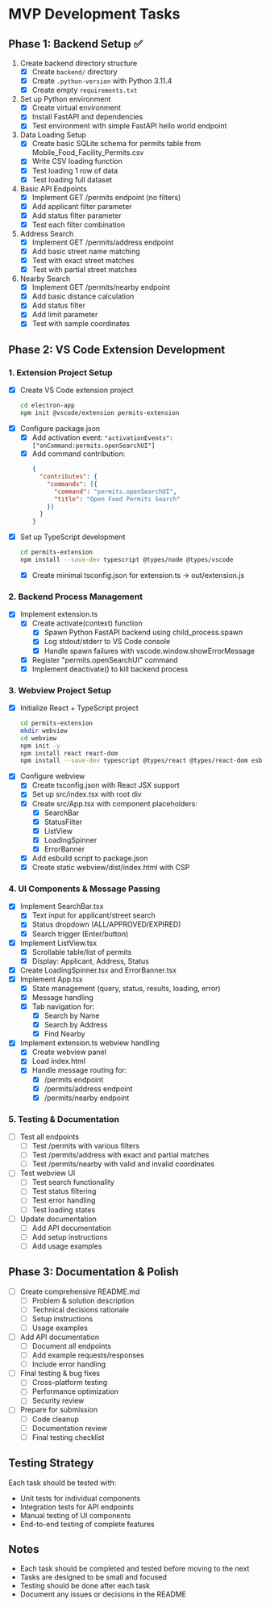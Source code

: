 # MVP Development Tasks

## Phase 1: Backend Setup ✅
1. Create backend directory structure
   - [x] Create `backend/` directory
   - [x] Create `.python-version` with Python 3.11.4
   - [x] Create empty `requirements.txt`

2. Set up Python environment
   - [x] Create virtual environment
   - [x] Install FastAPI and dependencies
   - [x] Test environment with simple FastAPI hello world endpoint

3. Data Loading Setup
   - [x] Create basic SQLite schema for permits table from Mobile_Food_Facility_Permits.csv
   - [x] Write CSV loading function
   - [x] Test loading 1 row of data
   - [x] Test loading full dataset

4. Basic API Endpoints
   - [x] Implement GET /permits endpoint (no filters)
   - [x] Add applicant filter parameter
   - [x] Add status filter parameter
   - [x] Test each filter combination

5. Address Search
   - [x] Implement GET /permits/address endpoint
   - [x] Add basic street name matching
   - [x] Test with exact street matches
   - [x] Test with partial street matches

6. Nearby Search
   - [x] Implement GET /permits/nearby endpoint
   - [x] Add basic distance calculation
   - [x] Add status filter
   - [x] Add limit parameter
   - [x] Test with sample coordinates

## Phase 2: VS Code Extension Development

### 1. Extension Project Setup
- [x] Create VS Code extension project
  ```bash
  cd electron-app
  npm init @vscode/extension permits-extension
  ```
- [x] Configure package.json
  - [x] Add activation event: `"activationEvents": ["onCommand:permits.openSearchUI"]`
  - [x] Add command contribution:
    ```json
    {
      "contributes": {
        "commands": [{
          "command": "permits.openSearchUI",
          "title": "Open Food Permits Search"
        }]
      }
    }
    ```
- [x] Set up TypeScript development
  ```bash
  cd permits-extension
  npm install --save-dev typescript @types/node @types/vscode
  ```
  - [x] Create minimal tsconfig.json for extension.ts → out/extension.js

### 2. Backend Process Management
- [x] Implement extension.ts
  - [x] Create activate(context) function
    - [x] Spawn Python FastAPI backend using child_process.spawn
    - [x] Log stdout/stderr to VS Code console
    - [x] Handle spawn failures with vscode.window.showErrorMessage
  - [x] Register "permits.openSearchUI" command
  - [x] Implement deactivate() to kill backend process

### 3. Webview Project Setup
- [x] Initialize React + TypeScript project
  ```bash
  cd permits-extension
  mkdir webview
  cd webview
  npm init -y
  npm install react react-dom
  npm install --save-dev typescript @types/react @types/react-dom esbuild
  ```
- [x] Configure webview
  - [x] Create tsconfig.json with React JSX support
  - [x] Set up src/index.tsx with root div
  - [x] Create src/App.tsx with component placeholders:
    - [x] SearchBar
    - [x] StatusFilter
    - [x] ListView
    - [x] LoadingSpinner
    - [x] ErrorBanner
  - [x] Add esbuild script to package.json
  - [x] Create static webview/dist/index.html with CSP

### 4. UI Components & Message Passing
- [x] Implement SearchBar.tsx
  - [x] Text input for applicant/street search
  - [x] Status dropdown (ALL/APPROVED/EXPIRED)
  - [x] Search trigger (Enter/button)
- [x] Implement ListView.tsx
  - [x] Scrollable table/list of permits
  - [x] Display: Applicant, Address, Status
- [x] Create LoadingSpinner.tsx and ErrorBanner.tsx
- [x] Implement App.tsx
  - [x] State management (query, status, results, loading, error)
  - [x] Message handling
  - [x] Tab navigation for:
    - [x] Search by Name
    - [x] Search by Address
    - [x] Find Nearby
- [x] Implement extension.ts webview handling
  - [x] Create webview panel
  - [x] Load index.html
  - [x] Handle message routing for:
    - [x] /permits endpoint
    - [x] /permits/address endpoint
    - [x] /permits/nearby endpoint

### 5. Testing & Documentation
- [ ] Test all endpoints
  - [ ] Test /permits with various filters
  - [ ] Test /permits/address with exact and partial matches
  - [ ] Test /permits/nearby with valid and invalid coordinates
- [ ] Test webview UI
  - [ ] Test search functionality
  - [ ] Test status filtering
  - [ ] Test error handling
  - [ ] Test loading states
- [ ] Update documentation
  - [ ] Add API documentation
  - [ ] Add setup instructions
  - [ ] Add usage examples

## Phase 3: Documentation & Polish
- [ ] Create comprehensive README.md
  - [ ] Problem & solution description
  - [ ] Technical decisions rationale
  - [ ] Setup instructions
  - [ ] Usage examples
- [ ] Add API documentation
  - [ ] Document all endpoints
  - [ ] Add example requests/responses
  - [ ] Include error handling
- [ ] Final testing & bug fixes
  - [ ] Cross-platform testing
  - [ ] Performance optimization
  - [ ] Security review
- [ ] Prepare for submission
  - [ ] Code cleanup
  - [ ] Documentation review
  - [ ] Final testing checklist

## Testing Strategy
Each task should be tested with:
- Unit tests for individual components
- Integration tests for API endpoints
- Manual testing of UI components
- End-to-end testing of complete features

## Notes
- Each task should be completed and tested before moving to the next
- Tasks are designed to be small and focused
- Testing should be done after each task
- Document any issues or decisions in the README 